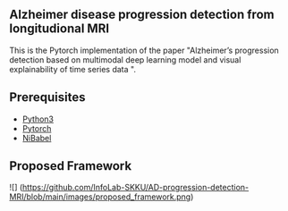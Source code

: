 ## Alzheimer disease progression detection from longitudional MRI
This is the Pytorch implementation of the paper "Alzheimer’s progression detection based on multimodal deep learning model and visual explainability of time series data ". 

## Prerequisites
* [Python3](https://www.python.org/)
* [Pytorch](https://pytorch.org/)
* [NiBabel](https://nipy.org/nibabel/)

## Proposed Framework
![] (https://github.com/InfoLab-SKKU/AD-progression-detection-MRI/blob/main/images/proposed_framework.png)
